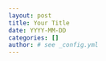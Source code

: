 ```yaml
---
layout: post
title: Your Title
date: YYYY-MM-DD
categories: []
author: # see _config.yml
---
```


<!--

Dear Artsy Engineer:

What follows is a template for a truly epic blog post. It follows the narrative structure of [the monomyth](https://en.wikipedia.org/wiki/The_Hero_with_a_Thousand_Faces); you are the hero of this myth.

Use this template if you're interested in spending a few hours at least writing the post. You need to copy this file into the `_posts` directory and rename it with the current date and post title. Then go through and write as much as you like for each of the sections described below.

Finally, send a PR and congrats! You've written a blog post.

-->

<!--
Iɴᴛʀᴏᴅᴜᴄᴛɪᴏɴ

An introduction is a 1-2 paragraph overview of what the blog post talks about. It should describe the technologies related to the blog post, but not explain them. Write this last.

-->

<!-- more -->

<!--
  _______  _              ____            _  _                             __          __           _      _ 
 |__   __|| |            / __ \          | |(_)                            \ \        / /          | |    | |
    | |   | |__    ___  | |  | | _ __  __| | _  _ __    __ _  _ __  _   _   \ \  /\  / /___   _ __ | |  __| |
    | |   | '_ \  / _ \ | |  | || '__|/ _` || || '_ \  / _` || '__|| | | |   \ \/  \/ // _ \ | '__|| | / _` |
    | |   | | | ||  __/ | |__| || |  | (_| || || | | || (_| || |   | |_| |    \  /\  /| (_) || |   | || (_| |
    |_|   |_| |_| \___|  \____/ |_|   \__,_||_||_| |_| \__,_||_|    \__, |     \/  \/  \___/ |_|   |_| \__,_|
                                                                     __/ |
                                                                    |___/

Begin your story by establishing the setting (The Ordinary World). You're probably writing a blog post about learning something, so think back to what you and the world were like before you learned that thing. Describe it. What was the world like? What were some of the problems with the world as it existed?

This section only needs to be a few paragraphs long. Don't spend too much time on it – you can come back and revisit it as you write the rest of your story.

Example: Luke is an adolescent farmer with big dreams, but is being held back by his responsibilities to his farm.
-->

<!--
  _______  _              _____        _  _   _                        _                     _                     
 |__   __|| |            / ____|      | || | | |             /\       | |                   | |                    
    | |   | |__    ___  | |      __ _ | || | | |_  ___      /  \    __| |__   __ ___  _ __  | |_  _   _  _ __  ___ 
    | |   | '_ \  / _ \ | |     / _` || || | | __|/ _ \    / /\ \  / _` |\ \ / // _ \| '_ \ | __|| | | || '__|/ _ \
    | |   | | | ||  __/ | |____| (_| || || | | |_| (_) |  / ____ \| (_| | \ V /|  __/| | | || |_ | |_| || |  |  __/
    |_|   |_| |_| \___|  \_____|\__,_||_||_|  \__|\___/  /_/    \_\\__,_|  \_/  \___||_| |_| \__| \__,_||_|   \___|
                                                                                                                   
The Call to Adventure is the event that precipitated the story you're writing about. Your call to adventure might be a bug report or a feature request. Heroes usually don't accept a call to adventure – at first. They resist but eventually come to realize that they must go on the adventure. Only spend a few paragraphs here.

Example: Obi-Wan Kanobi asks Luke to become a Jedi. Luke turns Obi-Wan down at first, but after his farm is destroyed, he joins the knight to begin his training.
-->

<!--
  _______  _              ____            _               _ 
 |__   __|| |            / __ \          | |             | |
    | |   | |__    ___  | |  | | _ __  __| |  ___   __ _ | |
    | |   | '_ \  / _ \ | |  | || '__|/ _` | / _ \ / _` || |
    | |   | | | ||  __/ | |__| || |  | (_| ||  __/| (_| || |
    |_|   |_| |_| \___|  \____/ |_|   \__,_| \___| \__,_||_|

The Ordeal is the biggest part of your post. It can range from five paragraphs to fifty.

Describe, in detail, the ordeal of the adventure. What you learned isn't as important as how you learned it. Make sure to include links to pull requests and issues that you found in your journey. Also include embedded media – like images or youtube videos – to help break up this long section.

Example: Luke travels to faraway lands to help free a political prisoner. He makes friends along the way, but there are costs to his adventure.

-->

<!--
  _______  _             _____                                 _ 
 |__   __|| |           |  __ \                               | |
    | |   | |__    ___  | |__) | ___ __      __ __ _  _ __  __| |
    | |   | '_ \  / _ \ |  _  / / _ \\ \ /\ / // _` || '__|/ _` |
    | |   | | | ||  __/ | | \ \|  __/ \ V  V /| (_| || |  | (_| |
    |_|   |_| |_| \___| |_|  \_\\___|  \_/\_/  \__,_||_|   \__,_|

This small section is for describing the feeling of accomplishment after you fixed a bug or finished a feature. Take a few paragraphs to reflect on all that you learned.

Example: Luke and his friends are celebrated for their bravery.                                   
-->

<!--
  _______  _             _____        _                       
 |__   __|| |           |  __ \      | |                      
    | |   | |__    ___  | |__) | ___ | |_  _   _  _ __  _ __  
    | |   | '_ \  / _ \ |  _  / / _ \| __|| | | || '__|| '_ \ 
    | |   | | | ||  __/ | | \ \|  __/| |_ | |_| || |   | | | |
    |_|   |_| |_| \___| |_|  \_\\___| \__| \__,_||_|   |_| |_|

The Return is the most difficult section of the story to write. It describes the return of the hero – that's you – to the Ordinary World. But there's a problem: the hero has changed throughout the Ordeal. They aren't the same as they were in the beginning of the story. They've learned and grown. They've come to appreciate the cost of their adventure and reflect on decisions they would have made differently.

Take a few paragraphs to reflect on how you've grown and how the Ordinary World no longer feels like home. For instance, if you've learned a technology, describe how you are frustrated by not being able to apply that technology everywhere.

Example: Years later, Luke is a guardian of the Rebel resistance and helps defend their icy fortress from enemies and snow monsters.
-->
